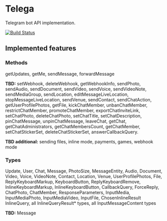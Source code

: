 # Telega
Telegram bot API implementation.

[![Build Status](https://travis-ci.org/nexor/telega.svg?branch=master)](https://travis-ci.org/nexor/telega)

## Implemented features

### Methods

getUpdates, getMe, sendMessage, forwardMessage

**TBD:** setWebhook, deleteWebhook, getWebhookInfo,
sendPhoto, sendAudio, sendDocument, sendVideo,
sendVoice, sendVideoNote, sendMediaGroup, sendLocation,
editMessageLiveLocation, stopMessageLiveLocation, sendVenue, sendContact,
sendChatAction, getUserProfilePhotos, getFile, kickChatMember,
unbanChatMember, restrictChatMember, promoteChatMember, exportChatInviteLink,
setChatPhoto, deleteChatPhoto, setChatTitle, setChatDescription,
pinChatMessage, unpinChatMessage, leaveChat, getChat,
getChatAdministrators, getChatMembersCount, getChatMember,
setChatStickerSet, deleteChatStickerSet, answerCallbackQuery.

**TBD additional:** sending files, inline mode, payments, games, webhook mode

### Types

Update, User, Chat, Message, PhotoSize, MessageEntity, Audio,
Document, Video, Voice,
VideoNote, Contact, Location, Venue, UserProfilePhotos, File,
ReplyKeyboardMarkup, KeyboardButton, ReplyKeyboardRemove,
InlineKeyboardMarkup, InlineKeyboardButton, CallbackQuery,
ForceReply, ChatPhoto, ChatMember, ResponseParameters, InputMedia,
InputMediaPhoto, InputMediaVideo, InputFile, ChosenInlineResult
InlineQuery, all InlineQueryResult* types,
all InputMessageContent types

**TBD:** Message
